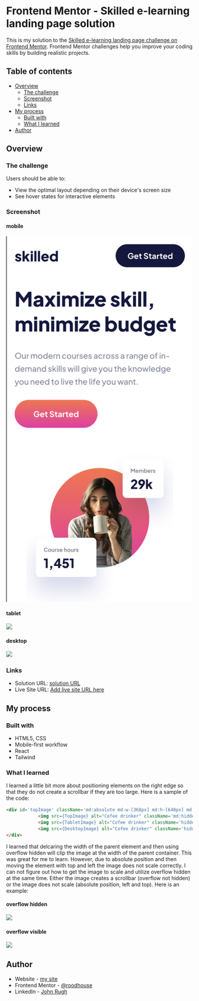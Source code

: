 # Frontend Mentor - Skilled e-learning landing page solution

This is my solution to the [Skilled e-learning landing page challenge on Frontend Mentor](https://www.frontendmentor.io/challenges/skilled-elearning-landing-page-S1ObDrZ8q). Frontend Mentor challenges help you improve your coding skills by building realistic projects.

## Table of contents

- [Overview](#overview)
  - [The challenge](#the-challenge)
  - [Screenshot](#screenshot)
  - [Links](#links)
- [My process](#my-process)
  - [Built with](#built-with)
  - [What I learned](#what-i-learned)
- [Author](#author)


## Overview

### The challenge

Users should be able to:

- View the optimal layout depending on their device's screen size
- See hover states for interactive elements

### Screenshot
#### mobile
![](/src/assets/mb.png)

#### tablet
![](../frontend-mentor-skilled-landing-page/src/assets/tab.png)

#### desktop
![](../frontend-mentor-skilled-landing-page/src/assets/dt.png)

### Links

- Solution URL: [solution URL](https://github.com/roodhouse/frontend-mentor-skilled-landing-page)
- Live Site URL: [Add live site URL here](https://skilled.rugh.us/)

## My process

### Built with

- HTML5, CSS
- Mobile-first workflow
- React
- Tailwind

### What I learned

I learned a little bit more about positioning elements on the right edge so that they do not create a scrollbar if they are too large. Here is a sample of the code:

```html
<div id='topImage' className='md:absolute md:w-[368px] md:h-[640px] md:overflow-hidden md:left-[400px] md:top-[-65px] lg:w-[400px] lg:left-[624px] xl:w-[653px] xl:h-fit xl:top-[-180px] xl:left-[787px] 2xl:w-[616px] 2xl:left-[902px]'>
            <img src={TopImage} alt="Cofee drinker" className='md:hidden' />
            <img src={TabletImage} alt="Cofee drinker" className='hidden md:block md:max-w-[640px] md:w-[640px] xl:hidden' />
            <img src={DesktopImage} alt="Cofee drinker" className='hidden xl:block xl:max-w-[991px] xl:w-[991px] xl:h-full' />
</div>
```

I learned that delcaring the width of the parent element and then using overflow hidden will clip the image at the width of the parent container. This was great for me to learn. However, due to absolute position and then moving the element with top and left the image does not scale correctly. I can not figure out how to get the image to scale and utilize overflow hidden at the same time. Either the image creates a scrollbar (overflow not hidden) or the image does not scale (absolute position, left and top). Here is an example:

#### overflow hidden

![](../frontend-mentor-skilled-landing-page/src/assets/overflowvHidden.png)

#### overflow visible

![](../frontend-mentor-skilled-landing-page/src/assets/overflowVisible.png)

## Author

- Website - [my site](https://rugh.us)
- Frontend Mentor - [@roodhouse](https://www.frontendmentor.io/profile/roodhouse)
- LinkedIn - [John Rugh](https://www.linkedin.com/in/john-m-rugh/)

